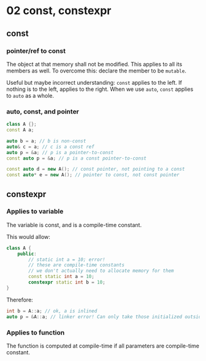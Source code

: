 # 02 const, constexpr

## const

### pointer/ref to const

The object at that memory shall not be modified. This applies to all its members as well.
To overcome this: declare the member to be `mutable`.

Useful but maybe incorrect understanding: `const` applies to the left. If nothing is to the left, applies to the right. When we use `auto`, `const` applies to `auto` as a whole.

### auto, const, and pointer

```Cpp
class A {};
const A a;

auto b = a; // b is non-const
auto& c = a; // c is a const ref
auto p = &a; // p is a pointer-to-const
const auto p = &a; // p is a const pointer-to-const

const auto d = new A(); // const pointer, not pointing to a const
const auto* e = new A(); // pointer to const, not const pointer
```

## constexpr

### Applies to variable

The variable is const, and is a compile-time constant.

This would allow:

```Cpp
class A {
    public:
        // static int a = 10; error!
        // these are compile-time constants
        // we don't actually need to allocate memory for them
        const static int a = 10;
        constexpr static int b = 10;
}
```

Therefore:

```Cpp
int b = A::a; // ok, a is inlined
auto p = &A::a; // linker error! Can only take those initialized outside of the class.
```

### Applies to function

The function is computed at compile-time if all parameters are compile-time constant.